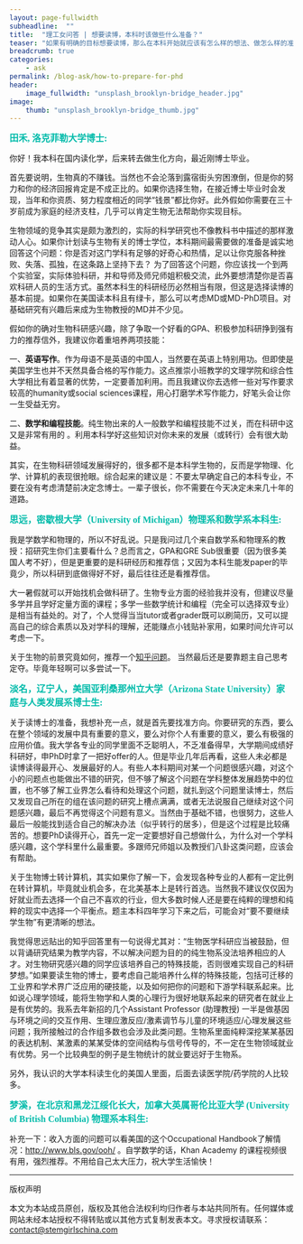 ```yaml
---
layout: page-fullwidth
subheadline:  ""
title:  "理工女问答 | 想要读博，本科时该做些什么准备？"
teaser: "如果有明确的目标想要读博，那么在本科开始就应该有怎么样的想法、做怎么样的准备？"
breadcrumb: true
categories:
    - ask
permalink: /blog-ask/how-to-prepare-for-phd
header:
    image_fullwidth: "unsplash_brooklyn-bridge_header.jpg"
image:
    thumb: "unsplash_brooklyn-bridge_thumb.jpg"
---
```


<p style="line-height: normal; font-size: 16px; font-family: 微软雅黑; color: rgb(0, 187, 170); box-sizing: border-box; padding: 0px; margin: 10px 0px; text-align: left;"><strong>田禾, 洛克菲勒大学博士:</strong></p>



你好！我本科在国内读化学，后来转去做生化方向，最近刚博士毕业。

首先要说明，生物真的不赚钱。当然也不会沦落到露宿街头穷困潦倒，但是你的努力和你的经济回报肯定是不成正比的。如果你选择生物，在接近博士毕业时会发现，当年和你资质、努力程度相近的同学“钱景”都比你好。此外假如你需要在三十岁前成为家庭的经济支柱，几乎可以肯定生物无法帮助你实现目标。

生物领域的竞争其实是颇为激烈的，实际的科学研究也不像教科书中描述的那样激动人心。如果你计划读与生物有关的博士学位，本科期间最需要做的准备是诚实地回答这个问题：你是否对这门学科有足够的好奇心和热情，足以让你克服各种挫败、失落、孤独，在这条路上坚持下去？ 为了回答这个问题，你应该找一个到两个实验室，实际体验科研，并和导师及师兄师姐积极交流，此外要想清楚你是否喜欢科研人员的生活方式。虽然本科生的科研经历必然相当有限，但这是选择读博的基本前提。如果你在美国读本科且有绿卡，那么可以考虑MD或MD-PhD项目。对基础研究有兴趣后来成为生物教授的MD并不少见。

假如你的确对生物科研感兴趣，除了争取一个好看的GPA、积极参加科研挣到强有力的推荐信外，我建议你着重培养两项技能：

一、**英语写作**。作为母语不是英语的中国人，当然要在英语上特别用功。但即使是美国学生也并不天然具备合格的写作能力。这点推崇小班教学的文理学院和综合性大学相比有着显著的优势，一定要善加利用。而且我建议你去选修一些对写作要求较高的humanity或social sciences课程，用心打磨学术写作能力，好笔头会让你一生受益无穷。

二、**数学和编程技能**。纯生物出来的人一般数学和编程技能不过关，而在科研中这又是非常有用的 。利用本科学好这些知识对你未来的发展（或转行）会有很大助益。

其实，在生物科研领域发展得好的，很多都不是本科学生物的，反而是学物理、化学、计算机的表现很抢眼。综合起来的建议是：不要太早确定自己的本科专业，不要在没有考虑清楚前决定念博士。一辈子很长，你不需要在今天决定未来几十年的道路。

<p style="line-height: normal; font-size: 16px; font-family: 微软雅黑; color: rgb(0, 187, 170); box-sizing: border-box; padding: 0px; margin: 10px 0px; text-align: left;"><strong>思远，密歇根大学（University of Michigan）物理系和数学系本科生:</strong></p>



我是学数学和物理的，所以不好乱说。只是我问过几个来自数学系和物理系的教授：招研究生你们主要看什么？总而言之，GPA和GRE Sub很重要（因为很多美国人考不好），但是更重要的是科研经历和推荐信；又因为本科生能发paper的毕竟少，所以科研到底做得好不好，最后往往还是看推荐信。

大一暑假就可以开始找机会做科研了。生物专业方面的经验我并没有，但建议尽量多学并且学好定量方面的课程；多学一些数学统计和编程（完全可以选择双专业）是相当有益处的。对了，个人觉得当当tutor或者grader既可以刷简历，又可以提高自己的综合素质以及对学科的理解，还能赚点小钱贴补家用，如果时间允许可以考虑一下。

关于生物的前景究竟如何，推荐一个[知乎问题](http://www.zhihu.com/question/28347460/answer/41411431)。 当然最后还是要靠题主自己思考定夺。毕竟年轻啊可以多尝试一下。

<p style="line-height: normal; font-size: 16px; font-family: 微软雅黑; color: rgb(0, 187, 170); box-sizing: border-box; padding: 0px; margin: 10px 0px; text-align: left;"><strong>淡名，辽宁人，美国亚利桑那州立大学（Arizona State University）家庭与人类发展系博士生:</strong></p>



关于读博士的准备，我想补充一点，就是首先要找准方向。你要研究的东西，要么在整个领域的发展中具有重要的意义，要么对你个人有重要的意义，要么有极强的应用价值。我大学各专业的同学里面不乏聪明人，不乏准备得早，大学期间成绩好科研好，申PhD时拿了一把好offer的人。但是毕业几年后再看，这些人未必都是读博读得最开心、发展最好的人。有些人本科期间对某一个问题很感兴趣，对这个小的问题点也能做出不错的研究，但不够了解这个问题在学科整体发展趋势中的位置，也不够了解工业界怎么看待和处理这个问题，就扎到这个问题里读博士，然后又发现自己所在的组在该问题的研究上槽点满满，或者无法说服自己继续对这个问题感兴趣，最后不再觉得这个问题有意义。当然由于基础不错，也很努力，这些人最后一般能找到适合自己的解决办法（似乎转行的居多），但是这个过程是比较痛苦的。想要PhD读得开心，首先一定一定要想好自己想做什么，为什么对一个学科感兴趣，这个学科里什么最重要。多跟师兄师姐以及教授们八卦这类问题，应该会有帮助。

关于生物博士转计算机，其实如果你了解一下，会发现各种专业的人都有一定比例在转计算机，毕竟就业机会多，在北美基本上是转行首选。当然我不建议仅仅因为好就业而去选择一个自己不喜欢的行业，但大多数时候人还是要在纯粹的理想和纯粹的现实中选择一个平衡点。题主本科四年学习下来之后，可能会对“要不要继续学生物”有更清晰的想法。

我觉得思远贴出的知乎回答里有一句说得尤其对：“生物医学科研应当被鼓励，但以背诵研究结果为教学内容，不以解决问题为目的的纯生物系没法培养相应的人才。对生物研究感兴趣的同学应该培养自己的特殊技能，否则很难实现自己的科研梦想。”如果要读生物的博士，要考虑自己能培养什么样的特殊技能，包括可迁移的工业界和学术界广泛应用的硬技能，以及如何把你的问题和下游学科联系起来。比如说心理学领域，能将生物学和人类的心理行为很好地联系起来的研究者在就业上是有优势的。我系去年新招的几个Assistant Professor (助理教授) 一半是做基因与环境之间的交互作用、生理应激反应/激素调节与儿童的环境适应/心理发展这些问题；我所接触过的合作组多数也会涉及此类问题。生物系里面纯粹深挖某某基因的表达机制、某激素的某某受体的空间结构与信号传导的，不一定在生物领域就业有优势。另一个比较典型的例子是生物统计的就业要远好于生物系。

另外，我认识的大学本科读生化的美国人里面，后面去读医学院/药学院的人比较多。

<p style="line-height: normal; font-size: 16px; font-family: 微软雅黑; color: rgb(0, 187, 170); box-sizing: border-box; padding: 0px; margin: 10px 0px; text-align: left;"><strong>梦溪，在北京和黑龙江绥化长大，加拿大英属哥伦比亚大学 (University of British Columbia) 物理系本科生:</strong></p>



补充一下：收入方面的问题可以看美国的这个Occupational Handbook了解情况：http://www.bls.gov/ooh/ 。自学数学的话，Khan Academy 的课程视频很有用，强烈推荐。不用给自己太大压力，祝大学生活愉快！


- - -

版权声明

本文为本站成员原创，版权及其他合法权利均归作者与本站共同所有。任何媒体或网站未经本站授权不得转贴或以其他方式复制发表本文。寻求授权请联系： contact@stemgirlschina.com



